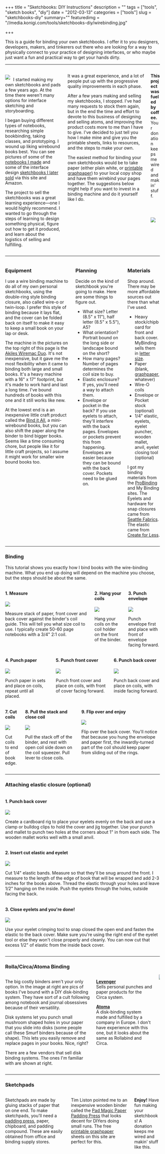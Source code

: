 +++
title = "Sketchbooks: DIY Instructions"
description = ""
tags = ["tools", "sketch books", "diy"]
date = "2012-03-13"
categories = ["tools"]
slug = "sketchbooks-diy"
summary=""
featuredimg = "//media.konigi.com/tools/sketchbooks-diy/wirebinding.jpg"

+++


<article class="entry tools">
  <p class="dek">This is a guide for binding your own sketchbooks. I offer it to you designers, developers, makers, and tinkerers out there who are looking for a way to physically connect to your practice of designing interfaces, or who maybe just want a fun and practical way to get your hands dirty.</p>

<hr />

<!-- sect -->
<div class="columns">
<div class="column">
<p><a href="//farm4.staticflickr.com/3164/3011825660_41ed48cb8c.jpg" class="group float-left" rel="group"><img src="//farm4.staticflickr.com/3164/3011825660_41ed48cb8c.jpg" style="max-width: 120px; padding: 5px 10px 5px 0;" class="img-responsive"></a>I started making my own sketchbooks and pads a few years ago. At the time there weren't many options for interface sketching and storyboarding.</p>
<p>I began buying different types of notebooks, researching simple bookbinding, taking classes, and prototyping. I wound up liking wirebound books best. You can see pictures of some of the <a href="//www.flickr.com/photos/jibbajabba/sets/72157613198002989/">notebooks I made</a> and some of the interface design <a href="//www.flickr.com/photos/jibbajabba/sets/72157613198002989/">sketchbooks I later sold</a> via this site and Amazon.</p>
<p>The project to sell the sketchbooks was a great learning experience&#8212;one I would highly recommend. I wanted to go through the steps of learning to design something physical, figure out how to get it produced, and learn about the logistics of selling and fulfilling.</p>
</div>
<div class="column">
<p> It was a great experience, and a lot of people put up with the progressive quality improvements in each phase.</p>
<p>After a few years making and selling my sketchbooks, I stopped. I've had many requests to stock them again, but in the end the time and effort to devote to this business of designing and selling atoms, and improving the product costs more to me than I have to give. I've decided to just tell you how I make mine and give you the printable sheets, links to resources, and the steps to make your own.</p>
<p>The easiest method for binding your own sketchbooks would be to take paper (either plain white, or <a href="/tools/graph-paper/">printable graphpaper</a>) to your local copy shop and have them wirebind your pages together. The suggestions below might help if you want to invest in a binding machine and do it yourself like I do.</p>
</div>
<div class="column">
<p><strong>This project was fueled by coffee.</strong><br />Your donation keeps me wired and makin' stuff.</p>
<form action="https://www.paypal.com/cgi-bin/webscr" method="post" class="mar0 pad0">
<input type="image" src="https://www.paypal.com/en_US/i/btn/btn_donate_SM.gif" border="0" name="submit" alt=""  class="mar0 pad0 paypal" style="background-color: #fff;" />
<input type="hidden" name="cmd" value="_s-xclick" class="mar0 pad0" />
<input type="hidden" name="hosted_button_id" value="2318535" class="mar0 pad0" />
<img alt="" border="0" src="https://www.paypal.com/en_US/i/scr/pixel.gif" width="1" height="1" class="mar0 pad0" />
</form><br />
<a href="//media.konigi.com/tools/sketchbooks-diy/wirebinding.jpg" class="group" rel="group"><img src="//media.konigi.com/tools/sketchbooks-diy/wirebinding-thumb.jpg" class="img-responsive" /></a>
</div>
</div>
<!-- / sect -->

<hr />

<!-- sect -->
<div class="columns">
  <!-- col1 -->
  <div class="column">
<h3>Equipment</h3>
<p>I use a wire binding machine to do all of my own personal sketchbooks, using the double-ring style binding closure, also called wire-o or twin-loop. I prefer this style of binding because it lays flat, and the cover can be folded back on itself to make it easy to keep a small book on your lap or desk.</p>
<p>The machine in the pictures on the top right of this page is the <a href="https://akiles.com/product-category/binding/">Akiles Wiremac Duo</a>. It's not inexpensive, but it gave me the most flexibility when it came to binding both large and small books. It's a heavy machine with a 16" x 17" footprint, but it's made to work hard and last a long time. I've bound hundreds of books with this one and it still works like new.</p>
<p>At the lowest end is a  an inexpensive little craft product called the <a href="https://www.google.com/search?q=zutter+bind+it+all">Bind it All</a>, a mini-wirebound books, but you can also shift the paper along the binder to bind bigger books. Seems like a time consuming chore, but people like it for little craft projects, so I assume it might work for smaller wire bound books too.</p>
  </div>
  <!-- col2 -->
  <div class="column">
<h3>Planning</h3>
<p>Decide on the kind of sketchbook you're going to make.</strong> Here are some things to figure out.</p>
<ul>
<li>What size? Letter (8.5" x 11"), half letter (8.5" x 5.5"), A5?</li>
<li>What orientation? Portrait bound on the long side or landscape bound on the short?</li>
<li>How many pages? Number of pages determines the coil size to buy.</li>
<li>Elastic enclosure? If yes, you'll need a way to attach them.</li>
<li>Envelope or pocket in the back? If you use eyelets to attach, they'll interfere with the back pages. Envelopes or pockets prevent this from happening. Envelopes are easier because they can be bound with the back cover. Pockets need to be glued on.</li>
</ul>
  </div>
  <!-- col3 -->
  <div class="column">
<h3>Materials</h3>
<p>Shop around. There may be more affordable sources out there than what I've used.</p>
<ul>
<li>Heavy stock/chipboard for front and back cover. MyBinding sells them in <a href="//www.mybinding.com/.sc/ms/dd/ee/51376/8.5-x-11-Letter-Size-24pt-Chipboard-Covers-25pk">letter size</a>.</li>
<li>Paper (blank, <a href="/tools/graph-paper/">graphpaper</a>, whatever)</li>
<li>Wire-O coils</li>
<li>Envelope or Pocket stock (optional)</li>
<li>1/4" elastic, eyelets, eyelet puncher, wooden mallet, anvil, eyelet closing tool  (optional)</li>
</ul>
<p>I got my binding materials from the <a href="https://www.probinding.com/">ProBinding</a> and My Binding sites. The Eyelets and hardware for snap closures came from <a href="//www.seattlefabrics.com/gromsnap.html">Seattle Fabrics</a>. The elastic came from <a href="//www.createforless.com/">Create for Less</a>.</p>
  </div>
</div>
<!-- /sect -->

<hr />

<h3>Binding</h3>

<p>This tutorial shows you exactly how I bind books with the wire-binding machine. What you end up doing will depend on the machine you choose, but the steps should be about the same. </p>

<!-- .tutorial -->
<div class="tutorial">
<!-- sect -->
<div class="columns">
  <!-- col1 -->
  <div class="column">
<h4>1. Measure</h4>
<img src="//media.konigi.com/tools/sketchbooks-diy/1.jpg" class="img-responsive">
<p>Measure stack of paper, front cover and back cover against the binder's coil guide. This will tell you what size coil to use. I typically create 50-60 page notebooks with a 3/4" 2:1 coil.</p>
  </div>
  <!-- col2 -->
  <div class="column">
<h4>2. Hang your coils</h4>
<img src="//media.konigi.com/tools/sketchbooks-diy/2.jpg" class="img-responsive">
<p>Hang your coils on the coil holder on the front of the binder.</p>
  </div>
  <!-- col3 -->
  <div class="column">
<h4>3. Punch envelope</h4>
<img src="//media.konigi.com/tools/sketchbooks-diy/3.jpg" class="img-responsive">
<p>Punch envelope first and place with front of envelope facing forward.</p>
  </div>
</div>
<!-- /sect -->

<!-- sect -->
<div class="columns">
  <!-- col1 -->
  <div class="column">
<h4>4. Punch paper</h4>
<img src="//media.konigi.com/tools/sketchbooks-diy/4.jpg" class="img-responsive">
<p>Punch paper in sets and place on coils, repeat until all placed.</p>
  </div>
  <!-- col2 -->
  <div class="column">
<h4>5. Punch front cover</h4>
<img src="//media.konigi.com/tools/sketchbooks-diy/5.jpg" class="img-responsive">
<p>Punch front cover and place on coils, with front of cover facing forward.</p>
  </div>
  <!-- col3 -->
  <div class="column">
<h4>6. Punch back cover</h4>
<img src="//media.konigi.com/tools/sketchbooks-diy/6.jpg" class="img-responsive">
<p>Punch back cover and place on coils, with inside facing forward.</p>
  </div>
</div>
<!-- /sect -->

<!-- sect -->
<div class="columns">
  <!-- col1 -->
  <div class="column">
<h4>7. Cut coils</h4>
<img src="//media.konigi.com/tools/sketchbooks-diy/7.jpg" class="img-responsive">
<p> Cut coils to end of book edge.</p>
  </div>
  <!-- col2 -->
  <div class="column">
<h4>8. Pull the stack and close coil</h4>
<img src="//media.konigi.com/tools/sketchbooks-diy/8.jpg" class="img-responsive">
<p>Pull the stack off of the binder, and rest with open coil side down on the coil squeezer. Pull lever to close coils.</p>
  </div>
  <!-- col3 -->
  <div class="column">
<h4>9. Flip over and enjoy</h4>
<img src="//media.konigi.com/tools/sketchbooks-diy/9.jpg" class="img-responsive">
<p>Flip over the back cover. You'll notice that because you hung the envelope and paper first, the inwardly-turned part of the coil should keep paper from sliding out of the rings.</p>
  </div>
</div>
<!-- /sect -->

</div>
<!-- / .tutorial -->

<hr />

<h3>Attaching elastic closure (optional)</h3>

<!-- sect -->
<div class="row tutorial">
  <!-- col1 -->
  <div class="column">
<h4>1. Punch back cover</h4>
<img src="//media.konigi.com/tools/sketchbooks-diy/10.jpg" class="img-responsive">
<p>Create a cardboard rig to place your eyelets evenly on the back and use a clamp or bulldog clips to hold the cover and jig together. Use your punch and mallet to punch two holes at the corners about 1" in from each side. The wooden mallet works well with a small anvil.</p>
  </div>
  <!-- col2 -->
  <div class="column">
<h4>2. Insert cut elastic and eyelet</h4>
<img src="//media.konigi.com/tools/sketchbooks-diy/11.jpg" class="img-responsive">
<p>Cut 1/4" elastic bands. Measure so that they'll be snug around the front. I measure to the length of the edge of book that will be wrapped and add 2-3 inches for the books above. Thread the elastic through your holes and leave 1/2" hanging on the inside. Push the eyelets through the holes, outside facing the back.</p>
  </div>
  <!-- col3 -->
  <div class="column">
<h4>3. Close eyelets and you're done!</h4>
<img src="//media.konigi.com/tools/sketchbooks-diy/12.jpg" class="img-responsive">
<p>Use your eyelet crimping tool to snap closed the open end and fasten the elastic to the back cover. Make sure you're using the right end of the eyelet tool or else they won't close properly and cleanly. You can now cut that excess 1/2" of elastic from the inside back cover.</p>
  </div>
</div>
<!-- /sect -->

<hr />

<h3>Rolla/Circa/Atoma Binding</h3>

<!-- sect -->
<div class="columns">
  <!-- col1 -->
  <div class="column">
<p>The big costly binders aren't your only option. In the image at right are pics of books I've bound with a DIY disk-binding system. They have sort of a cult following among notebook and journal obsessives because of their versatility.</p>
<p>Disk systems let you punch small mushroom shaped holes in your paper that you slide into disks (some people call these Smurf binders because of the shape). This lets you easily remove and replace pages in your books. Nice, right?</p>
<p>There are a few vendors that sell disk binding systems. The ones I'm familiar with are shown at right.</p>
  </div>
  <!-- col2 -->
  <div class="column">
<p><strong><a href=//www.levenger.om/">Levenger</a></strong><br />Sells personal punches and paper products for the Circa system.</p>
<p><strong><a href="//www.atoma.be/">Atoma</a></strong><br />A disk-binding system made and fulfilled by a company in Europe. I don't have experience with this one, but it looks about the same as Rollabind and Circa.</p>
  </div>
  <!-- col3 -->
  <div class="column">
<a href="//media.konigi.com/tools/sketchbooks-diy/rollabinding.jpg" class="group" rel="group"><img src="//media.konigi.com/tools/sketchbooks-diy/rollabinding-thumb.jpg" class="img-responsive"></a>
  </div>
</div>
<!-- /sect -->

<hr />

<h3>Sketchpads</h3>

<!-- sect -->
<div class="columns">
  <!-- col1 -->
  <div class="column">
<p>Sketchpads are made by gluing stacks of paper that on one end. To make sketchpads, you'll need a <a href="https://www.google.com/search?aq=f&amp;sourceid=chrome&amp;ie=UTF-8&amp;q=padding+press">padding press</a>, paper, chipboard, and padding compound. These are easily obtained from office and binding supply stores.</p>
  </div>
  <!-- col2 -->
  <div class="column">
<p>Tim Liston pointed me to an inexpensive wooden binder called the <a href="//www.paddingpressmagic.com/">Pad Magic Paper Padding Press</a> that looks decent for DIYers doing small runs. The free <a href="/tools/graph-paper/">printable graphpaper</a> sheets on this site are perfect for this.
  </div>
  <!-- col3 -->
  <div class="column">
  <p><strong>Enjoy!</strong> Have fun making your sketchbooks! A donation keeps me wired and makin' stuff like this.</p>
<form action="https://www.paypal.com/cgi-bin/webscr" method="post" class="mar0 pad0">
<input type="image" src="https://www.paypal.com/en_US/i/btn/btn_donate_SM.gif" border="0" name="submit" alt=""  class="mar0 pad0 paypal" style="background-color: #fff;" />
<input type="hidden" name="cmd" value="_s-xclick" class="mar0 pad0" />
<input type="hidden" name="hosted_button_id" value="2318535" class="mar0 pad0" />
<img alt="" border="0" src="https://www.paypal.com/en_US/i/scr/pixel.gif" width="1" height="1" class="mar0 pad0" />
</form>
  </div>
</div>
<!-- /sect --></article><!-- /.entry-container  -->
